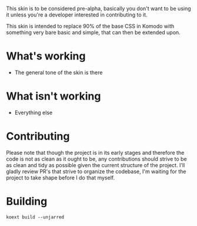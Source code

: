 This skin is to be considered pre-alpha, basically you don't want to be using it
unless you're a developer interested in contributing to it.

This skin is intended to replace 90% of the base CSS in Komodo with something
very bare basic and simple, that can then be extended upon.

# What's working

 * The general tone of the skin is there
 
# What isn't working

 * Everything else
 
# Contributing

Please note that though the project is in its early stages and therefore the code
is not as clean as it ought to be, any contributions should strive to be as clean
and tidy as possible given the current structure of the project. I'll gladly
review PR's that strive to organize the codebase, I'm waiting for the project
to take shape before I do that myself.

# Building

```koext build --unjarred```
